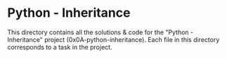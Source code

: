 # Python - Inheritance

This directory contains all the solutions & code for the "Python - Inheritance" project (0x0A-python-inheritance). Each file in this directory corresponds to a task in the project.